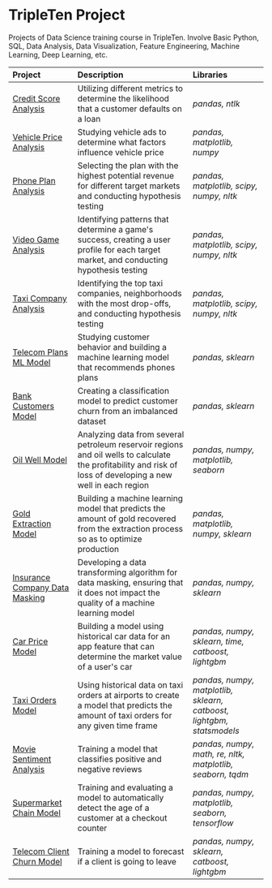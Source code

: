 # TripleTen Project
Projects of Data Science training course in TripleTen.
Involve Basic Python, SQL, Data Analysis, Data Visualization, Feature Engineering, Machine Learning, Deep Learning, etc.

| Project               | Description                                                                                 | Libraries                      |
|:--------------------- |:------------------------------------------------------------------------------------------- |:------------------------------ |
|[Credit Score Analysis]()|Utilizing different metrics to determine the likelihood that a customer defaults on a loan|*pandas, ntlk*|
|[Vehicle Price Analysis]()|Studying vehicle ads to determine what factors influence vehicle price|*pandas, matplotlib, numpy*|
|[Phone Plan Analysis]()|Selecting the plan with the highest potential revenue for different target markets and conducting hypothesis testing|*pandas, matplotlib, scipy, numpy, nltk*|
|[Video Game Analysis]()|Identifying patterns that determine a game's success, creating a user profile for each target market, and conducting hypothesis testing|*pandas, matplotlib, scipy, numpy, nltk*|
|[Taxi Company Analysis]()|Identifying the top taxi companies, neighborhoods with the most drop-offs, and conducting hypothesis testing|*pandas, matplotlib, scipy, numpy, nltk*|
|[Telecom Plans ML Model]()|Studying customer behavior and building a machine learning model that recommends phones plans|*pandas, sklearn*|
|[Bank Customers Model]()|Creating a classification model to predict customer churn from an imbalanced dataset|*pandas, sklearn*|
|[Oil Well Model]()|Analyzing data from several petroleum reservoir regions and oil wells to calculate the profitability and risk of loss of developing a new well in each region|*pandas, numpy, matplotlib, seaborn*|
|[Gold Extraction Model]()|Building a machine learning model that predicts the amount of gold recovered from the extraction process so as to optimize production|*pandas, matplotlib, numpy, sklearn*|
|[Insurance Company Data Masking]()|Developing a data transforming algorithm for data masking, ensuring that it does not impact the quality of a machine learning model|*pandas, numpy, sklearn*|
|[Car Price Model]()|Building a model using historical car data for an app feature that can determine the market value of a user's car|*pandas, numpy, sklearn, time, catboost, lightgbm*|
|[Taxi Orders Model]()|Using historical data on taxi orders at airports to create a model that predicts the amount of taxi orders for any given time frame|*pandas, numpy, matplotlib, sklearn, catboost, lightgbm, statsmodels*|
|[Movie Sentiment Analysis]()|Training a model that classifies positive and negative reviews|*pandas, numpy, math, re, nltk, matplotlib, seaborn, tqdm*|
|[Supermarket Chain Model]()|Training and evaluating a model to automatically detect the age of a customer at a checkout counter|*pandas, numpy, matplotlib, seaborn, tensorflow*|
|[Telecom Client Churn Model]()|Training a model to forecast if a client is going to leave|*pandas, numpy, sklearn, catboost, lightgbm*|
